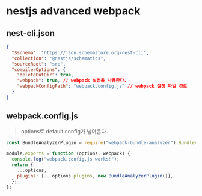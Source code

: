 # nestjs advanced webpack

## nest-cli.json

```json
{
  "$schema": "https://json.schemastore.org/nest-cli",
  "collection": "@nestjs/schematics",
  "sourceRoot": "src",
  "compilerOptions": {
    "deleteOutDir": true,
    "webpack": true, // webpack 설정을 사용한다.
    "webpackConfigPath": "webpack.config.js" // webpack 설정 파일 경로
  }
}
```

## webpack.config.js

> options로 default config가 넘어온다.

```js
const BundleAnalyzerPlugin = require("webpack-bundle-analyzer").BundleAnalyzerPlugin;

module.exports = function (options, webpack) {
  console.log("webpack.config.js works!");
  return {
    ...options,
    plugins: [...options.plugins, new BundleAnalyzerPlugin()],
  };
};
```
